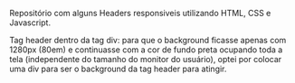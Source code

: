 Repositório com alguns Headers responsiveis utilizando HTML, CSS e Javascript.

Tag header dentro da tag div: para que o background ficasse apenas com 1280px (80em) e continuasse com a cor de fundo preta ocupando toda a tela (independente do tamanho do monitor do usuário), optei por colocar uma div para ser o background da tag header para atingir.
